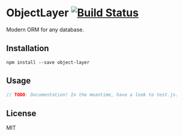 # ObjectLayer [![Build Status](https://travis-ci.org/object-layer/object-layer.svg?branch=master)](https://travis-ci.org/object-layer/object-layer)

Modern ORM for any database.

## Installation

```
npm install --save object-layer
```

## Usage

```javascript
// TODO: Documentation! In the meantime, have a look to test.js.
```

## License

MIT
